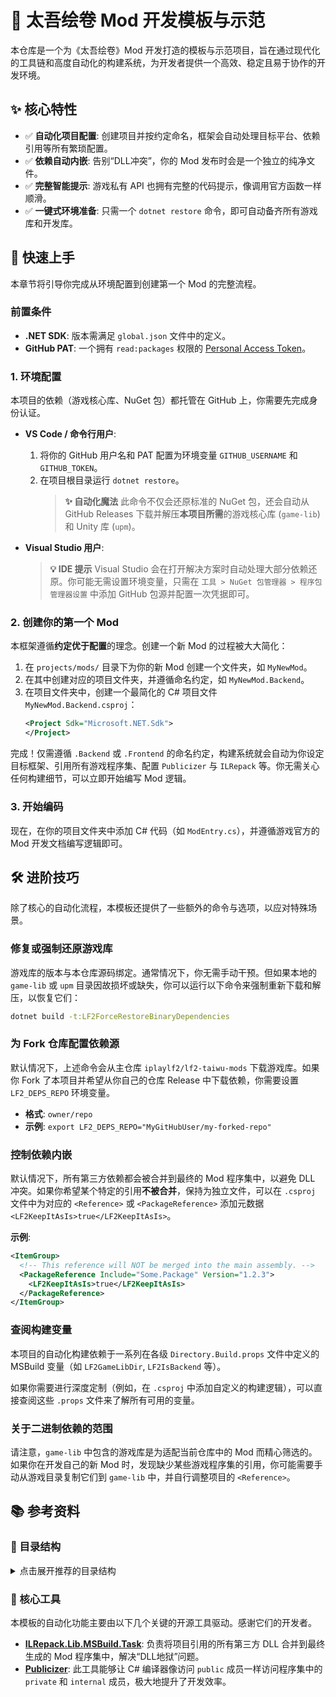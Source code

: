 # 📜 太吾绘卷 Mod 开发模板与示范

本仓库是一个为《太吾绘卷》Mod 开发打造的模板与示范项目，旨在通过现代化的工具链和高度自动化的构建系统，为开发者提供一个高效、稳定且易于协作的开发环境。

## ✨ 核心特性

- ✅ **自动化项目配置**: 创建项目并按约定命名，框架会自动处理目标平台、依赖引用等所有繁琐配置。
- ✅ **依赖自动内嵌**: 告别“DLL冲突”，你的 Mod 发布时会是一个独立的纯净文件。
- ✅ **完整智能提示**: 游戏私有 API 也拥有完整的代码提示，像调用官方函数一样顺滑。
- ✅ **一键式环境准备**: 只需一个 `dotnet restore` 命令，即可自动备齐所有游戏库和开发库。

## 🚀 快速上手

本章节将引导你完成从环境配置到创建第一个 Mod 的完整流程。

### 前置条件

- **.NET SDK**: 版本需满足 `global.json` 文件中的定义。
- **GitHub PAT**: 一个拥有 `read:packages` 权限的 [Personal Access Token](https://github.com/settings/tokens)。

### 1. 环境配置

本项目的依赖（游戏核心库、NuGet 包）都托管在 GitHub 上，你需要先完成身份认证。

- **VS Code / 命令行用户**:
  1.  将你的 GitHub 用户名和 PAT 配置为环境变量 `GITHUB_USERNAME` 和 `GITHUB_TOKEN`。
  2.  在项目根目录运行 `dotnet restore`。
      > **✨ 自动化魔法**
      > 此命令不仅会还原标准的 NuGet 包，还会自动从 GitHub Releases 下载并解压**本项目所需**的游戏核心库 (`game-lib`) 和 Unity 库 (`upm`)。

- **Visual Studio 用户**:
  > **💡 IDE 提示**
  > Visual Studio 会在打开解决方案时自动处理大部分依赖还原。你可能无需设置环境变量，只需在 `工具 > NuGet 包管理器 > 程序包管理器设置` 中添加 GitHub 包源并配置一次凭据即可。

### 2. 创建你的第一个 Mod

本框架遵循**约定优于配置**的理念。创建一个新 Mod 的过程被大大简化：

1.  在 `projects/mods/` 目录下为你的新 Mod 创建一个文件夹，如 `MyNewMod`。
2.  在其中创建对应的项目文件夹，并遵循命名约定，如 `MyNewMod.Backend`。
3.  在项目文件夹中，创建一个最简化的 C# 项目文件 `MyNewMod.Backend.csproj`：
    ```xml
    <Project Sdk="Microsoft.NET.Sdk">
    </Project>
    ```

完成！仅需遵循 `.Backend` 或 `.Frontend` 的命名约定，构建系统就会自动为你设定目标框架、引用所有游戏程序集、配置 `Publicizer` 与 `ILRepack` 等。你无需关心任何构建细节，可以立即开始编写 Mod 逻辑。

### 3. 开始编码

现在，在你的项目文件夹中添加 C# 代码（如 `ModEntry.cs`），并遵循游戏官方的 Mod 开发文档编写逻辑即可。

## 🛠️ 进阶技巧

除了核心的自动化流程，本模板还提供了一些额外的命令与选项，以应对特殊场景。

### 修复或强制还原游戏库

游戏库的版本与本仓库源码绑定。通常情况下，你无需手动干预。但如果本地的 `game-lib` 或 `upm` 目录因故损坏或缺失，你可以运行以下命令来强制重新下载和解压，以恢复它们：

```bash
dotnet build -t:LF2ForceRestoreBinaryDependencies
```

### 为 Fork 仓库配置依赖源

默认情况下，上述命令会从主仓库 `iplaylf2/lf2-taiwu-mods` 下载游戏库。如果你 Fork 了本项目并希望从你自己的仓库 Release 中下载依赖，你需要设置 `LF2_DEPS_REPO` 环境变量。

- **格式**: `owner/repo`
- **示例**: `export LF2_DEPS_REPO="MyGitHubUser/my-forked-repo"`

### 控制依赖内嵌

默认情况下，所有第三方依赖都会被合并到最终的 Mod 程序集中，以避免 DLL 冲突。如果你希望某个特定的引用**不被合并**，保持为独立文件，可以在 `.csproj` 文件中为对应的 `<Reference>` 或 `<PackageReference>` 添加元数据 `<LF2KeepItAsIs>true</LF2KeepItAsIs>`。

**示例**:
```xml
<ItemGroup>
  <!-- This reference will NOT be merged into the main assembly. -->
  <PackageReference Include="Some.Package" Version="1.2.3">
    <LF2KeepItAsIs>true</LF2KeepItAsIs>
  </PackageReference>
</ItemGroup>
```

### 查阅构建变量

本项目的自动化构建依赖于一系列在各级 `Directory.Build.props` 文件中定义的 MSBuild 变量（如 `LF2GameLibDir`, `LF2IsBackend` 等）。

如果你需要进行深度定制（例如，在 `.csproj` 中添加自定义的构建逻辑），可以直接查阅这些 `.props` 文件来了解所有可用的变量。

### 关于二进制依赖的范围

请注意，`game-lib` 中包含的游戏库是为适配当前仓库中的 Mod 而精心筛选的。如果你在开发自己的新 Mod 时，发现缺少某些游戏程序集的引用，你可能需要手动从游戏目录复制它们到 `game-lib` 中，并自行调整项目的 `<Reference>`。

## 📚 参考资料

### 📁 目录结构

<details>
<summary>点击展开推荐的目录结构</summary>
<pre><code>.
├── Directory.Build.props       # 自动化核心：定义全局构建属性
├── Directory.Packages.props    # 统一管理所有项目的NuGet包版本
├── game-lib/                   # (自动下载) 游戏核心程序集
├── upm/                        # (自动下载) Unity核心程序集
├── projects/
│   ├── common/                 # 公共库项目，可供所有Mod复用
│   └── mods/                   # 你的工作区：所有Mod项目都放在这里
│       └── MyNewMod/
│           ├── MyNewMod.Backend/   # Mod后端项目 (遵循.Backend命名约定)
│           │   └── MyNewMod.Backend.csproj
│           ├── MyNewMod.Frontend/  # Mod前端项目 (遵循.Frontend命名约定)
│           │   └── MyNewMod.Frontend.csproj
│           └── Config.Lua
</code></pre>
</details>

### 🔩 核心工具

本模板的自动化功能主要由以下几个关键的开源工具驱动。感谢它们的开发者。

- **[ILRepack.Lib.MSBuild.Task](https://github.com/ravibpatel/ILRepack.Lib.MSBuild.Task)**: 负责将项目引用的所有第三方 DLL 合并到最终生成的 Mod 程序集中，解决“DLL地狱”问题。
- **[Publicizer](https://github.com/krafs/Publicizer)**: 此工具能够让 C# 编译器像访问 `public` 成员一样访问程序集中的 `private` 和 `internal` 成员，极大地提升了开发效率。